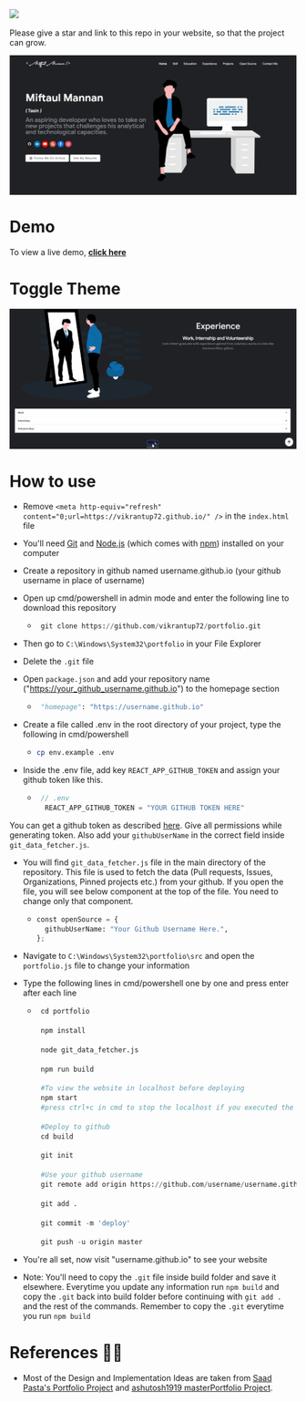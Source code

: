 <a href="https://hits.seeyoufarm.com"><img src="https://hits.seeyoufarm.com/api/count/incr/badge.svg?url=https%3A%2F%2Fgithub.com%2Fvikrantup72%2Fportfolio&count_bg=%2379C83D&title_bg=%23555555&icon=&icon_color=%23E7E7E7&title=hits&edge_flat=false"/></a>

Please give a star and link to this repo in your website, so that the project can grow.

<p align="center"> 
    <a href="https://vikrantup72.github.io" target="_blank">
    <img src="images/theme.gif" align="center"></img>
    </a>
</p>

# Demo
To view a live demo, **[click here](https://vikrantup72.github.io/)**

# Toggle Theme
<p align="center"> 
    <img src="images/toggle.gif" align="center"></img>
</p>

# How to use

- Remove `<meta http-equiv="refresh" content="0;url=https://vikrantup72.github.io/" />` in the `index.html` file
- You'll need [Git](https://git-scm.com) and [Node.js](https://nodejs.org/en/download/) (which comes with [npm](http://npmjs.com)) installed on your computer 
- Create a repository in github named username.github.io (your github username in place of username)
- Open up cmd/powershell in admin mode and enter the following line to download this repository

  - ```python
     git clone https://github.com/vikrantup72/portfolio.git
    ```
- Then go to `C:\Windows\System32\portfolio` in your File Explorer
- Delete the `.git` file
- Open `package.json` and add your repository name ("https://your_github_username.github.io") to the homepage section

  - ```python
     "homepage": "https://username.github.io"
    ```
    
- Create a file called .env in the root directory of your project, type the following in cmd/powershell

  - ```bash
    cp env.example .env
    ```

- Inside the .env file, add key `REACT_APP_GITHUB_TOKEN` and assign your github token like this.

  - ```javascript
     // .env
      REACT_APP_GITHUB_TOKEN = "YOUR GITHUB TOKEN HERE"
    ```

You can get a github token as described [here](https://docs.github.com/en/github/authenticating-to-github/creating-a-personal-access-token). Give all permissions while generating token. Also add your `githubUserName` in the correct field inside `git_data_fetcher.js`.

- You will find `git_data_fetcher.js` file in the main directory of the repository. This file is used to fetch the data (Pull requests, Issues, Organizations, Pinned projects etc.) from your github.
If you open the file, you will see below component at the top of the file. You need to change only that component.

  - ```python
    const openSource = {
      githubUserName: "Your Github Username Here.",
    };
    ```
- Navigate to `C:\Windows\System32\portfolio\src` and open the `portfolio.js` file to change your information
- Type the following lines in cmd/powershell one by one and press enter after each line
 
  - ```python
     cd portfolio
     
     npm install
     
     node git_data_fetcher.js
     
     npm run build
     
     #To view the website in localhost before deploying
     npm start
     #press ctrl+c in cmd to stop the localhost if you executed the last command
     
     #Deploy to github
     cd build
     
     git init
     
     #Use your github username
     git remote add origin https://github.com/username/username.github.io.git
     
     git add .
     
     git commit -m 'deploy'
     
     git push -u origin master
    ```
 - You're all set, now visit "username.github.io" to see your website
 - Note: You'll need to copy the `.git` file inside build folder and save it elsewhere. Everytime you update any information run `npm build` and copy the `.git` back into build folder before continuing with `git add .` and the rest of the commands. Remember to copy the `.git` everytime you run `npm build`

# References 👏🏻

- Most of the Design and Implementation Ideas are taken from [Saad Pasta's Portfolio Project](https://github.com/saadpasta/developerFolio) and [ashutosh1919 masterPortfolio Project](https://github.com/ashutosh1919/masterPortfolio).
